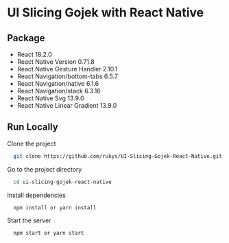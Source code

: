 
# UI Slicing Gojek with React Native





## Package

- React 18.2.0
- React Native Version 0.71.8
- React Native Gesture Handler 2.10.1
- React Navigation/bottom-tabs 6.5.7
- React Navigation/native 6.1.6
- React Navigation/stack 6.3.16
- React Native Svg 13.9.0
- React Native Linear Gradient 13.9.0


## Run Locally

Clone the project

```bash
  git clone https://github.com/rukys/UI-Slicing-Gojek-React-Native.git
```

Go to the project directory

```bash
  cd ui-slicing-gojek-react-native
```

Install dependencies

```bash
  npm install or yarn install
```

Start the server

```bash
  npm start or yarn start
```

